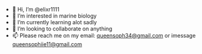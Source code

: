 - 👋 Hi, I’m @elixr1111
- 👀 I’m interested in marine biology
- 🌱 I’m currently learning alot sadly
- 💞️ I’m looking to collaborate on anything
- 📫 Please reach me on my email: queensoph34@gmail.com or imessage queensophiie11@gmail.com

<!---
elixr1111/elixr1111 is a ✨ special ✨ repository because its `README.md` (this file) appears on your GitHub profile.
You can click the Preview link to take a look at your changes.
--->
